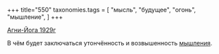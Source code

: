 +++
title="550"
taxonomies.tags = [
 "мысль",
 "будущее",
 "огонь",
 "мышление",
]
+++

[Агни-Йога 1929г](/agni/1929)

В чём будет заключаться утончённость и возвышенность [мышления](/tags/будущее).